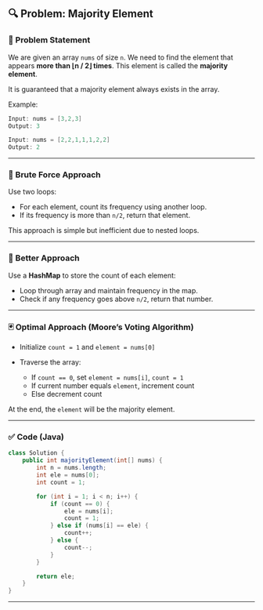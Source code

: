 
## 🔍 Problem: Majority Element

### 📅 Problem Statement

We are given an array `nums` of size `n`. We need to find the element that appears **more than ⌊n / 2⌋ times**. This element is called the **majority element**.

It is guaranteed that a majority element always exists in the array.

Example:

```java
Input: nums = [3,2,3]
Output: 3

Input: nums = [2,2,1,1,1,2,2]
Output: 2
```

---

### 🔫 Brute Force Approach

Use two loops:

* For each element, count its frequency using another loop.
* If its frequency is more than `n/2`, return that element.

This approach is simple but inefficient due to nested loops.

---

### 🔄 Better Approach

Use a **HashMap** to store the count of each element:

* Loop through array and maintain frequency in the map.
* Check if any frequency goes above `n/2`, return that number.

---

### 🃏 Optimal Approach (Moore’s Voting Algorithm)

* Initialize `count = 1` and `element = nums[0]`
* Traverse the array:

  * If `count == 0`, set `element = nums[i]`, `count = 1`
  * If current number equals `element`, increment count
  * Else decrement count

At the end, the `element` will be the majority element.

---

### ✅ Code (Java)

```java
class Solution {
    public int majorityElement(int[] nums) {
        int n = nums.length;
        int ele = nums[0];
        int count = 1;

        for (int i = 1; i < n; i++) {
            if (count == 0) {
                ele = nums[i];
                count = 1;
            } else if (nums[i] == ele) {
                count++;
            } else {
                count--;
            }
        }

        return ele;
    }
}
```

---
